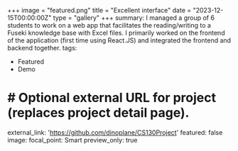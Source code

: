 +++
image = "featured.png"
title = "Excellent interface"
date = "2023-12-15T00:00:00Z"
type = "gallery"
+++
summary: I managed a group of 6 students to work on a web app that facilitates the reading/writing to a Fuseki knowledge base with Excel files. I primarily worked on the frontend of the application (first time using React.JS) and integrated the frontend and backend together.
tags:
  - Featured
  - Demo


# # Optional external URL for project (replaces project detail page).
external_link: 'https://github.com/dinoplane/CS130Project'
featured: false
image:
  focal_point: Smart
  preview_only: true
